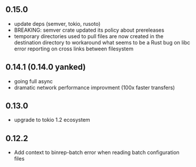 ## 0.15.0

- update deps (semver, tokio, rusoto)
- BREAKING: semver crate updated its policy about prereleases
- temporary directories used to pull files are now created in the destination directory
  to workaround what seems to be a Rust bug on libc error reporting on cross links between 
  filesystem

## 0.14.1 (0.14.0 yanked)

- going full async
- dramatic network performance improvment (100x faster transfers)

## 0.13.0

- upgrade to tokio 1.2 ecosystem

## 0.12.2

- Add context to binrep-batch error when reading batch configuration files
